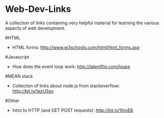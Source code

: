 # Web-Dev-Links
A collection of links containing very helpful material for learning the various aspects of web development.

#HTML
* HTML forms: http://www.w3schools.com/html/html_forms.asp

#Javascript
* How does the event loop work: http://latentflip.com/loupe

#MEAN stack
* Collection of links about node.js from stackoverflow: http://bit.ly/1ezUSxo

#Other
* Intro to HTTP (and GET POST requests): http://bit.ly/1itroE6
